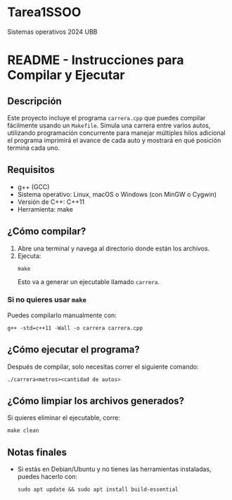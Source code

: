 # Tarea1SSOO
Sistemas operativos 2024 UBB
# README - Instrucciones para Compilar y Ejecutar

## Descripción
Este proyecto incluye el programa `carrera.cpp` que puedes compilar fácilmente usando un `Makefile`. Simula una carrera entre varios autos, utilizando programación concurrente para manejar múltiples hilos adicional el programa imprimirá el avance de cada auto y mostrará en qué posición termina cada uno.

## Requisitos
- g++ (GCC)
- Sistema operativo: Linux, macOS o Windows (con MinGW o Cygwin)
- Versión de C++: C++11
- Herramienta: make

## ¿Cómo compilar?
1. Abre una terminal y navega al directorio donde están los archivos.
2. Ejecuta:
   ```
   make
   ```
   Esto va a generar un ejecutable llamado `carrera`.

### Si no quieres usar `make`
Puedes compilarlo manualmente con:
```
g++ -std=c++11 -Wall -o carrera carrera.cpp
```

## ¿Cómo ejecutar el programa?
Después de compilar, solo necesitas correr el siguiente comando:
```
./carrera<metros><cantidad de autos>
```

## ¿Cómo limpiar los archivos generados?
Si quieres eliminar el ejecutable, corre:
```
make clean
```

## Notas finales
- Si estás en Debian/Ubuntu y no tienes las herramientas instaladas, puedes hacerlo con:
  ```
  sudo apt update && sudo apt install build-essential
  ```

